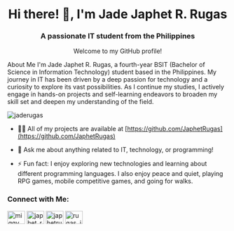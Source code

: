 <h1 align="center">Hi there! 👋, I'm Jade Japhet R. Rugas</h1>
<h3 align="center">A passionate IT student from the Philippines</h3>
<p align="center">Welcome to my GitHub profile!</p>

About Me
I'm Jade Japhet R. Rugas, a fourth-year BSIT (Bachelor of Science in Information Technology) student based in the Philippines. My journey in IT has been driven by a deep passion for technology and a curiosity to explore its vast possibilities. As I continue my studies, I actively engage in hands-on projects and self-learning endeavors to broaden my skill set and deepen my understanding of the field.

<p align="left"> <img src="https://komarev.com/ghpvc/?username=jaderugas&label=Profile%20views&color=0e75b6&style=flat" alt="jaderugas" /> </p>

- 👨‍💻 All of my projects are available at [https://github.com/JaphetRugas](https://github.com/JaphetRugas)

- 💬 Ask me about anything related to IT, technology, or programming!

- ⚡ Fun fact: I enjoy exploring new technologies and learning about different programming languages. I also enjoy peace and quiet, playing RPG games, mobile competitive games, and going for walks.

<h3 align="left">Connect with Me:</h3>
<p align="left"> 
<a href="https://linkedin.com/in/jade-japhet-rugas-459938288" target="_blank"><img align="center" src="https://raw.githubusercontent.com/rahuldkjain/github-profile-readme-generator/master/src/images/icons/Social/linked-in-alt.svg" alt="miggymendoza" height="30" width="40" /></a>
<a href="https://twitter.com/japhet_rugas" target="_blank"><img align="center" src="https://raw.githubusercontent.com/rahuldkjain/github-profile-readme-generator/master/src/images/icons/Social/twitter.svg" alt="japhet_rugas" height="30" width="40" /></a>
<a href="https://facebook.com/japhetrugas/" target="_blank"><img align="center" src="https://raw.githubusercontent.com/rahuldkjain/github-profile-readme-generator/master/src/images/icons/Social/facebook.svg" alt="japhetrugas" height="30" width="40" /></a>
<a href="https://www.hackerrank.com/profile/rugas_jadejaphe1" target="_blank"><img align="center" src="https://raw.githubusercontent.com/rahuldkjain/github-profile-readme-generator/master/src/images/icons/Social/hackerrank.svg" alt="rugas_jadejaphe1" height="30" width="40" /></a>
</p> 
